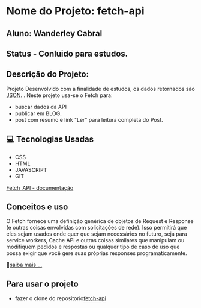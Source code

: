 # Nome do Projeto: fetch-api

## Aluno: Wanderley Cabral

## Status - Conluido para estudos.

## Descrição do Projeto:

Projeto Desenvolvido com a finalidade de estudos, os dados retornados são [JSON](https://jsonplaceholder.typicode.com/posts). .
Neste projeto usa-se o Fetch para:

- buscar dados da API
- publicar em BLOG.
- post com resumo e link "Ler" para leitura completa do Post.

## 💻 Tecnologias Usadas

- CSS
- HTML
- JAVASCRIPT
- GIT

[Fetch_API - documentação](https://developer.mozilla.org/pt-BR/docs/Web/API/Fetch_API)

## Conceitos e uso

<p>
    O Fetch fornece uma definição genérica de objetos de Request e Response (e outras coisas envolvidas com solicitações de rede). Isso permitirá que eles sejam usados onde quer que sejam necessários no futuro, seja para service workers, Cache API e outras coisas similares que manipulam ou modifiquem pedidos e respostas ou qualquer tipo de caso de uso que possa exigir que você gere suas próprias responses programaticamente.
</p>

📖[saiba mais ...](https://developer.mozilla.org/pt-BR/docs/Web/API/Fetch_API)

## Para usar o projeto

- fazer o clone do repositorio[fetch-api](https://github.com/WMS66/fetch-api)
